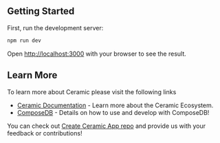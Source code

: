 ## Getting Started

First, run the development server:

```bash
npm run dev
```

Open [http://localhost:3000](http://localhost:3000) with your browser to see the result.

## Learn More

To learn more about Ceramic please visit the following links

- [Ceramic Documentation](https://developers.ceramic.network/learn/welcome/) - Learn more about the Ceramic Ecosystem.
- [ComposeDB](https://composedb.js.org/) - Details on how to use and develop with ComposeDB!

You can check out [Create Ceramic App repo](https://github.com/ceramicstudio/create-ceramic-app) and provide us with your feedback or contributions!
